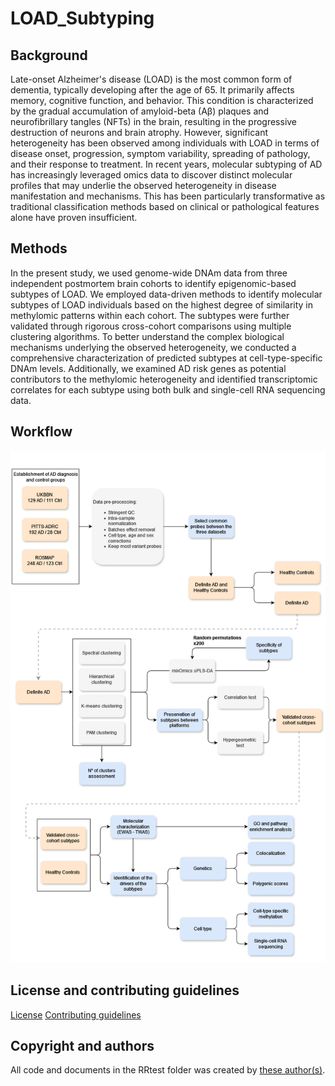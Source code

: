 # LOAD_Subtyping

## Background
Late-onset Alzheimer's disease (LOAD) is the most common form of dementia, typically developing after the age of 65. It primarily affects memory, cognitive function, and behavior. This condition is characterized by the gradual accumulation of amyloid-beta (Aβ) plaques and neurofibrillary tangles (NFTs) in the brain, resulting in the progressive destruction of neurons and brain atrophy. However, significant heterogeneity has been observed among individuals with LOAD in terms of disease onset, progression, symptom variability, spreading of pathology, and their response to treatment. In recent years, molecular subtyping of AD has increasingly leveraged omics data to discover distinct molecular profiles that may underlie the observed heterogeneity in disease manifestation and mechanisms. This has been particularly transformative as traditional classification methods based on clinical or pathological features alone have proven insufficient. 

## Methods
In the present study, we used genome-wide DNAm data from three independent postmortem brain cohorts to identify epigenomic-based subtypes of LOAD. We employed data-driven methods to identify molecular subtypes of LOAD individuals based on the highest degree of similarity in methylomic patterns within each cohort. The subtypes were further validated through rigorous cross-cohort comparisons using multiple clustering algorithms. To better understand the complex biological mechanisms underlying the observed heterogeneity, we conducted a comprehensive characterization of predicted subtypes at cell-type-specific DNAm levels. Additionally, we examined AD risk genes as potential contributors to the methylomic heterogeneity and identified transcriptomic correlates for each subtype using both bulk and single-cell RNA sequencing data. 

## Workflow

![Subtyping](./images/Subtyping_pipeline.png)

## License and contributing guidelines
[License](/LICENSE.md)
[Contributing guidelines](/CONTRIBUTING.md)

## Copyright and authors
All code and documents in the RRtest folder was created by [these author(s)](/AUTHORS.md).
